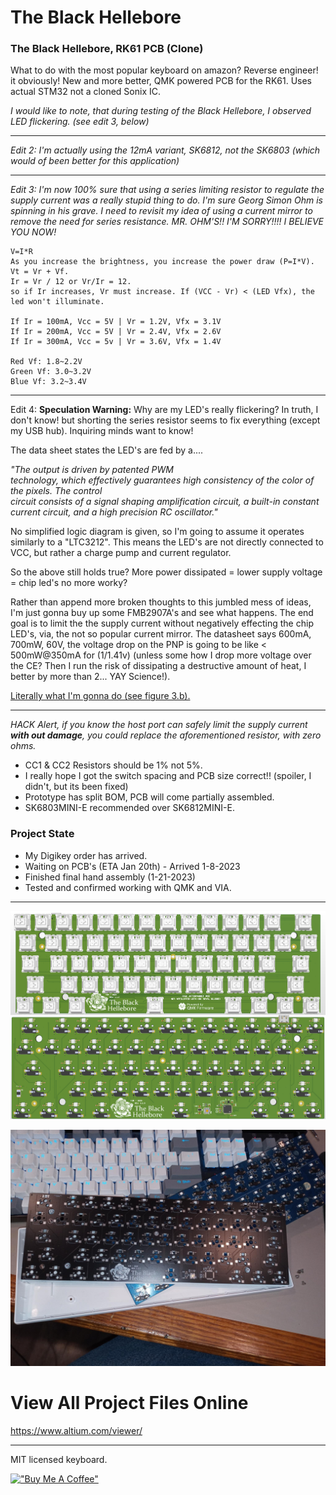 

# The Black Hellebore

### The Black Hellebore, RK61 PCB (Clone)

What to do with the most popular keyboard on amazon? Reverse engineer! it obviously! New and more better, QMK powered PCB for the RK61. Uses actual STM32 not a cloned Sonix IC.
 
*I would like to note, that during testing of the Black Hellebore, I observed LED flickering. (see edit 3, below)*

---
*Edit 2: I'm actually using the 12mA variant, SK6812, not the SK6803 (which would of been better for this application)*

---
*Edit 3: I'm now 100% sure that using a series limiting resistor to regulate the supply current was a really stupid thing to do. I'm sure Georg Simon Ohm is spinning in his grave. I need to revisit my idea of using a current mirror to remove the need for series resistance. MR. OHM'S!! I'M SORRY!!!! I BELIEVE YOU NOW!*
~~~
V=I*R
As you increase the brightness, you increase the power draw (P=I*V).
Vt = Vr + Vf.
Ir = Vr / 12 or Vr/Ir = 12. 
so if Ir increases, Vr must increase. If (VCC - Vr) < (LED Vfx), the led won't illuminate.

If Ir = 100mA, Vcc = 5V | Vr = 1.2V, Vfx = 3.1V
If Ir = 200mA, Vcc = 5V | Vr = 2.4V, Vfx = 2.6V
If Ir = 300mA, Vcc = 5v | Vr = 3.6V, Vfx = 1.4V

Red Vf: 1.8~2.2V  
Green Vf: 3.0~3.2V  
Blue Vf: 3.2~3.4V 
~~~

---
Edit 4: **Speculation Warning:** Why are my LED's really flickering? In truth, I don't know! but shorting the series resistor seems to fix everything (except my USB hub). Inquiring minds want to know!

 The data sheet states the LED's are fed by a....

*"The output is driven by patented PWM  
technology, which effectively guarantees high consistency of the color of the pixels. The control  
circuit consists of a signal shaping amplification circuit, a built-in constant current circuit, and a high precision RC oscillator."*

No simplified logic diagram is given, so I'm going to assume it operates similarly to a "LTC3212". This means the LED's are not directly connected to VCC, but rather a charge pump and current regulator.

So the above still holds true? More power dissipated = lower supply voltage = chip led's no more worky? 

Rather than append more broken thoughts to this jumbled mess of ideas, I'm just gonna buy up some FMB2907A's and see what happens. The end goal is to limit the the supply current without negatively effecting the chip LED's, via, the not so popular current mirror. The datasheet says 600mA, 700mW, 60V, the voltage drop on the PNP is going to be like < 500mW@350mA for (1/1.41v) (unless some how I drop more voltage over the CE? Then I run the risk of dissipating a destructive amount of heat, I better by more than 2... YAY Science!).

[Literally what I'm gonna do (see figure 3.b).](https://www.allaboutcircuits.com/textbook/semiconductors/chpt-4/current-mirrors/)

---
*HACK Alert, if you know the host port can safely limit the supply current **with out damage**, you could replace the aforementioned resistor, with zero ohms.*

* CC1 & CC2 Resistors should be 1% not 5%.
* I really hope I got the switch spacing and PCB size correct!! (spoiler, I didn't, but its been fixed)
* Prototype has split BOM, PCB will come partially assembled.
* SK6803MINI-E recommended over SK6812MINI-E.

### Project State

* My Digikey order has arrived.
* Waiting on PCB's (ETA Jan 20th) - Arrived 1-8-2023
* Finished final hand assembly (1-21-2023)
* Tested and confirmed working with QMK and VIA.
---


![Alt text](/src/PCB.png)

![Alt text](/src/ProjectPics/img003.jpeg)
 
# View All Project Files Online
 
https://www.altium.com/viewer/

---
 
MIT licensed keyboard.

[!["Buy Me A Coffee"](https://www.buymeacoffee.com/assets/img/custom_images/orange_img.png)](https://www.buymeacoffee.com/mccardlema3)
